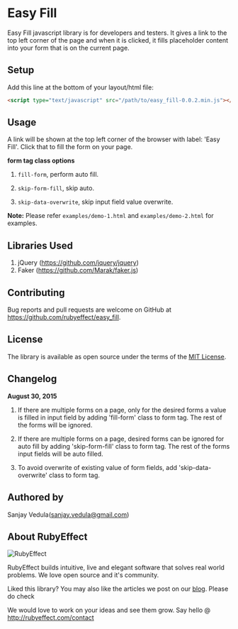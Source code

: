 # Easy Fill

Easy Fill javascript library is for developers and testers. It gives a link to the top left corner of the page and when it is clicked, it fills placeholder content into your form that is on the current page.

## Setup

Add this line at the bottom of your layout/html file:

```html
<script type="text/javascript" src="/path/to/easy_fill-0.0.2.min.js"></script>
```

## Usage

A link will be shown at the top left corner of the browser with label: 'Easy Fill'. Click that to fill the form on your page.

**form tag class options**

1. `fill-form`, perform auto fill.

2. `skip-form-fill`, skip auto.

3. `skip-data-overwrite`, skip input field value overwrite.

**Note:** Please refer `examples/demo-1.html` and `examples/demo-2.html` for examples.

## Libraries Used

1. jQuery (https://github.com/jquery/jquery)
2. Faker (https://github.com/Marak/faker.js)

## Contributing

Bug reports and pull requests are welcome on GitHub at https://github.com/rubyeffect/easy_fill.

## License

The library is available as open source under the terms of the [MIT License](http://opensource.org/licenses/MIT).

## Changelog

**August 30, 2015**

1. If there are multiple forms on a page, only for the desired forms a value is filled in input field by adding 'fill-form' class to form tag. The rest of the forms will be ignored.

2. If there are multiple forms on a page, desired forms can be ignored for auto fill by adding 'skip-form-fill' class to form tag. The rest of the forms input fields will be auto filled.

3. To avoid overwrite of existing value of form fields, add 'skip-data-overwrite' class to form tag. 

## Authored by

Sanjay Vedula(sanjay.vedula@gmail.com)

## About RubyEffect

![RubyEffect](http://blog.rubyeffect.com/wp-content/uploads/2015/05/cropped-re_original_logo.png)

RubyEffect builds intuitive, live and elegant software that solves real world problems. We love open source and it's community.

Liked this library? You may also like the articles we post on our [blog](http://blog.rubyeffect.com). Please do check

We would love to work on your ideas and see them grow. Say hello @ http://rubyeffect.com/contact
